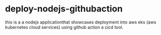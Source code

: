 # deploy-nodejs-githubaction
this is a a nodejs applicationthat showcases deployment into aws eks (aws kubernetes cloud services) using github action a cicd tool.
